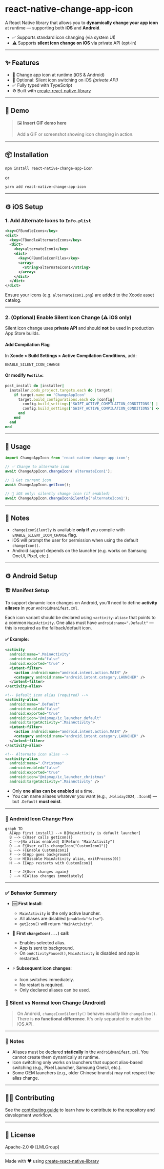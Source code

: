 # react-native-change-app-icon

A React Native library that allows you to **dynamically change your app icon** at runtime — supporting both **iOS** and **Android**.

- ✅ Supports standard icon changing (via system UI)
- ⚠️ Supports **silent icon change on iOS** via private API (opt-in)

---

## ✨ Features

- 🔄 Change app icon at runtime (iOS & Android)
- 🤫 Optional: Silent icon switching on iOS _(private API)_
- ✅ Fully typed with TypeScript
- ⚙️ Built with [create-react-native-library](https://github.com/callstack/react-native-builder-bob)

---

## 📸 Demo

> 🖼️ **Insert GIF demo here**
>
> Add a GIF or screenshot showing icon changing in action.

---

## 📦 Installation

```bash
npm install react-native-change-app-icon
```

or

```bash
yarn add react-native-change-app-icon
```

---

## ⚙️ iOS Setup

### 1. Add Alternate Icons to `Info.plist`

```xml
<key>CFBundleIcons</key>
<dict>
  <key>CFBundleAlternateIcons</key>
  <dict>
    <key>alternateIcon1</key>
    <dict>
      <key>CFBundleIconFiles</key>
      <array>
        <string>alternateIcon1</string>
      </array>
    </dict>
  </dict>
</dict>
```

Ensure your icons (e.g. `alternateIcon1.png`) are added to the Xcode asset catalog.

---

### 2. (Optional) Enable Silent Icon Change (⚠️ iOS only)

Silent icon change uses **private API** and should **not** be used in production App Store builds.

#### Add Compilation Flag

In **Xcode > Build Settings > Active Compilation Conditions**, add:

```
ENABLE_SILENT_ICON_CHANGE
```

#### Or modify `Podfile`:

```ruby
post_install do |installer|
  installer.pods_project.targets.each do |target|
    if target.name == 'ChangeAppIcon'
      target.build_configurations.each do |config|
        config.build_settings['SWIFT_ACTIVE_COMPILATION_CONDITIONS'] ||= ['$(inherited)']
        config.build_settings['SWIFT_ACTIVE_COMPILATION_CONDITIONS'] << 'ENABLE_SILENT_ICON_CHANGE'
      end
    end
  end
end
```

---

## 🧪 Usage

```ts
import ChangeAppIcon from 'react-native-change-app-icon';

// ✅ Change to alternate icon
await ChangeAppIcon.changeIcon('alternateIcon1');

// 🔁 Get current icon
await ChangeAppIcon.getIcon();

// 🤫 iOS only: silently change icon (if enabled)
await ChangeAppIcon.changeIconSilently('alternateIcon1');
```

---

## 📌 Notes

- `changeIconSilently` is available **only if** you compile with `ENABLE_SILENT_ICON_CHANGE` flag.
- iOS will prompt the user for permission when using the default `changeIcon()`.
- Android support depends on the launcher (e.g. works on Samsung OneUI, Pixel, etc.).

---

## ⚙️ Android Setup

### 🏗️ Manifest Setup

To support dynamic icon changes on Android, you'll need to define **activity aliases** in your `AndroidManifest.xml`.

Each icon variant should be declared using `<activity-alias>` that points to a common `MainActivity`. One alias must have `android:name=".Default"` — this is required as the fallback/default icon.

#### ✅ Example:

```xml
<activity
  android:name=".MainActivity"
  android:enabled="false"
  android:exported="true" >
  <intent-filter>
    <action android:name="android.intent.action.MAIN" />
    <category android:name="android.intent.category.LAUNCHER" />
  </intent-filter>
</activity-alias>

<!-- Default icon alias (required) -->
<activity-alias
  android:name=".Default"
  android:enabled="false"
  android:exported="true"
  android:icon="@mipmap/ic_launcher_default"
  android:targetActivity=".MainActivity">
  <intent-filter>
    <action android:name="android.intent.action.MAIN" />
    <category android:name="android.intent.category.LAUNCHER" />
  </intent-filter>
</activity-alias>

<!-- Alternate icon alias -->
<activity-alias
  android:name=".Christmas"
  android:enabled="false"
  android:exported="true"
  android:icon="@mipmap/ic_launcher_christmas"
  android:targetActivity=".MainActivity" />
```

- Only **one alias can be enabled** at a time.
- You can name aliases whatever you want (e.g., `.Holiday2024`, `.IconB`) — but `.Default` **must exist**.

---

### 🚦 Android Icon Change Flow

```mermaid
graph TD
  A[App first install] --> B[MainActivity is default launcher]
  B --> C{User calls getIcon()}
  C -->|No alias enabled| D[Return "MainActivity"]
  D --> E{User calls changeIcon("CustomIcon1")}
  E --> F[Enable CustomIcon1]
  F --> G[App goes background]
  G --> H[Disable MainActivity alias, exitProcess(0)]
  H --> I[App restarts with CustomIcon1]

  I --> J{User changes again}
  J --> K[Alias changes immediately]
```

---

### ✅ Behavior Summary

- 🆕 **First Install**:
  - `MainActivity` is the only active launcher.
  - All aliases are disabled (`enabled="false"`).
  - `getIcon()` will return `"MainActivity"`.

- 🔁 **First `changeIcon(...)` call**:
  - Enables selected alias.
  - App is sent to background.
  - On `onActivityPaused()`, `MainActivity` is disabled and app is restarted.

- ⚡ **Subsequent icon changes**:
  - Icon switches immediately.
  - No restart is required.
  - Only declared aliases can be used.

### 🚀 Silent vs Normal Icon Change (Android)

> On Android, `changeIconSilently()` behaves exactly like `changeIcon()`. There is **no functional difference**. It's only separated to match the iOS API.

---

### 🧠 Notes

- Aliases must be declared **statically** in the `AndroidManifest.xml`. You cannot create them dynamically at runtime.
- Icon switching only works on launchers that support alias-based switching (e.g., Pixel Launcher, Samsung OneUI, etc.).
- Some OEM launchers (e.g., older Chinese brands) may not respect the alias change.

---

## 🧑‍💻 Contributing

See the [contributing guide](CONTRIBUTING.md) to learn how to contribute to the repository and development workflow.

---

## 📄 License

Apache-2.0 © [LMLGroup]

---

Made with ❤️ using [create-react-native-library](https://github.com/callstack/react-native-builder-bob)
